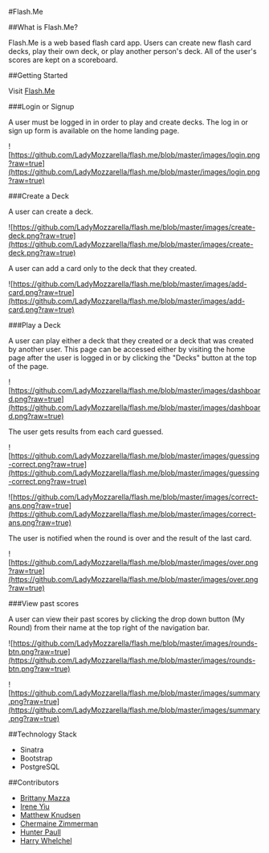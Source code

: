 #Flash.Me

##What is Flash.Me?

Flash.Me is a web based flash card app. Users can create new flash card decks, play their own deck, or play another person's deck. All of the user's scores are kept on a scoreboard.

##Getting Started

Visit [Flash.Me](http://cardashians.herokuapp.com)

###Login or Signup

A user must be logged in in order to play and create decks. The log in or sign up form is available on the home landing page.

![https://github.com/LadyMozzarella/flash.me/blob/master/images/login.png?raw=true](https://github.com/LadyMozzarella/flash.me/blob/master/images/login.png?raw=true)

###Create a Deck

A user can create a deck.

![https://github.com/LadyMozzarella/flash.me/blob/master/images/create-deck.png?raw=true](https://github.com/LadyMozzarella/flash.me/blob/master/images/create-deck.png?raw=true)

A user can add a card only to the deck that they created.

![https://github.com/LadyMozzarella/flash.me/blob/master/images/add-card.png?raw=true](https://github.com/LadyMozzarella/flash.me/blob/master/images/add-card.png?raw=true)

###Play a Deck

A user can play either a deck that they created or a deck that was created by another user. This page can be accessed either by visiting the home page after the user is logged in or by clicking the "Decks" button at the top of the page.

![https://github.com/LadyMozzarella/flash.me/blob/master/images/dashboard.png?raw=true](https://github.com/LadyMozzarella/flash.me/blob/master/images/dashboard.png?raw=true)

The user gets results from each card guessed.

![https://github.com/LadyMozzarella/flash.me/blob/master/images/guessing-correct.png?raw=true](https://github.com/LadyMozzarella/flash.me/blob/master/images/guessing-correct.png?raw=true)

![https://github.com/LadyMozzarella/flash.me/blob/master/images/correct-ans.png?raw=true](https://github.com/LadyMozzarella/flash.me/blob/master/images/correct-ans.png?raw=true)

The user is notified when the round is over and the result of the last card.

![https://github.com/LadyMozzarella/flash.me/blob/master/images/over.png?raw=true](https://github.com/LadyMozzarella/flash.me/blob/master/images/over.png?raw=true)

###View past scores

A user can view their past scores by clicking the drop down button (My Round) from their name at the top right of the navigation bar.

![https://github.com/LadyMozzarella/flash.me/blob/master/images/rounds-btn.png?raw=true](https://github.com/LadyMozzarella/flash.me/blob/master/images/rounds-btn.png?raw=true)

![https://github.com/LadyMozzarella/flash.me/blob/master/images/summary.png?raw=true](https://github.com/LadyMozzarella/flash.me/blob/master/images/summary.png?raw=true)

##Technology Stack
- Sinatra
- Bootstrap
- PostgreSQL

##Contributors
- [Brittany Mazza](https://github.com/LadyMozzarella)
- [Irene Yiu](https://github.com/ireneyiu)
- [Matthew Knudsen](https://github.com/mknudsen01)
- [Chermaine Zimmerman](https://github.com/c14jcdj)
- [Hunter Paull](https://github.com/hpchess)
- [Harry Whelchel](https://github.com/hwhelchel)